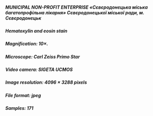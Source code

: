 ##### MUNICIPAL NON-PROFIT ENTERPRISE «Сєвєродонецька міська багатопрофільна лікарня» Сєвєродонецької міської ради, м. Сєвєродонецьк
##### Hematoxylin and eosin stain
##### Magnification: 10×.
##### Microscope: Carl Zeiss Primo Star
##### Video camera: SIGETA UCMOS 
##### Image resolution: 4096 × 3288 pixels
##### File format: jpeg
##### Samples: 171

